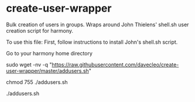 # create-user-wrapper
Bulk creation of users in groups. Wraps around John Thielens' shell.sh user creation script for harmony.

To use this file:
  First, follow instructions to install John's shell.sh script.
  
  Go to your harmony home directory
  
  sudo wget -nv -q "https://raw.githubusercontent.com/davecleo/create-user-wrapper/master/addusers.sh"
  
  chmod 755 ./addusers.sh
  
  ./addusers.sh
  
